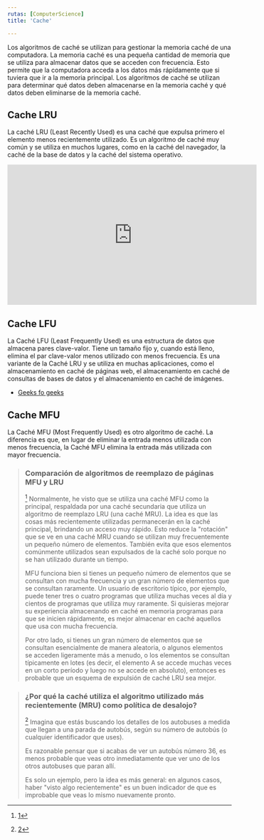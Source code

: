 ```yaml
---
rutas: [ComputerScience]
title: 'Cache'

---
```


Los algoritmos de caché se utilizan para gestionar la memoria caché de una computadora. La memoria caché es una pequeña cantidad de memoria que se utiliza para almacenar datos que se acceden con frecuencia. Esto permite que la computadora acceda a los datos más rápidamente que si tuviera que ir a la memoria principal. Los algoritmos de caché se utilizan para determinar qué datos deben almacenarse en la memoria caché y qué datos deben eliminarse de la memoria caché.

## Cache LRU

La caché LRU (Least Recently Used) es una caché que expulsa primero el elemento menos recientemente utilizado. Es un algoritmo de caché muy común y se utiliza en muchos lugares, como en la caché del navegador, la caché de la base de datos y la caché del sistema operativo.

<iframe width="560" height="315" src="https://www.youtube.com/embed/R5ON3iwx78M?si=4K8epnhZV2eKwshJ&cc_lang_pref=es" title="YouTube video player" frameborder="0" allow="accelerometer; autoplay; clipboard-write; encrypted-media; gyroscope; picture-in-picture; web-share" allowfullscreen></iframe>

## Cache LFU

La Caché LFU (Least Frequently Used) es una estructura de datos que almacena pares clave-valor. Tiene un tamaño fijo y, cuando está lleno, elimina el par clave-valor menos utilizado con menos frecuencia. Es una variante de la Caché LRU y se utiliza en muchas aplicaciones, como el almacenamiento en caché de páginas web, el almacenamiento en caché de consultas de bases de datos y el almacenamiento en caché de imágenes.

* [Geeks fo geeks](https://www.geeksforgeeks.org/least-frequently-used-lfu-cache-implementation/)

## Cache MFU

La Caché MFU (Most Frequently Used) es otro algoritmo de caché. La diferencia es que, en lugar de eliminar la entrada menos utilizada con menos frecuencia, la Caché MFU elimina la entrada más utilizada con mayor frecuencia.

> ### Comparación de algoritmos de reemplazo de páginas MFU y LRU
> [^1] Normalmente, he visto que se utiliza una caché MFU como la principal, respaldada por una caché secundaria que utiliza un algoritmo de reemplazo LRU (una caché MRU). La idea es que las cosas más recientemente utilizadas permanecerán en la caché principal, brindando un acceso muy rápido. Esto reduce la "rotación" que se ve en una caché MRU cuando se utilizan muy frecuentemente un pequeño número de elementos. También evita que esos elementos comúnmente utilizados sean expulsados de la caché solo porque no se han utilizado durante un tiempo.
>
> MFU funciona bien si tienes un pequeño número de elementos que se consultan con mucha frecuencia y un gran número de elementos que se consultan raramente. Un usuario de escritorio típico, por ejemplo, puede tener tres o cuatro programas que utiliza muchas veces al día y cientos de programas que utiliza muy raramente. Si quisieras mejorar su experiencia almacenando en caché en memoria programas para que se inicien rápidamente, es mejor almacenar en caché aquellos que usa con mucha frecuencia.
>
> Por otro lado, si tienes un gran número de elementos que se consultan esencialmente de manera aleatoria, o algunos elementos se acceden ligeramente más a menudo, o los elementos se consultan típicamente en lotes (es decir, el elemento A se accede muchas veces en un corto período y luego no se accede en absoluto), entonces es probable que un esquema de expulsión de caché LRU sea mejor.

> ### ¿Por qué la caché utiliza el algoritmo utilizado más recientemente (MRU) como política de desalojo?
>
> [^2] Imagina que estás buscando los detalles de los autobuses a medida que llegan a una parada de autobús, según su número de autobús (o cualquier identificador que uses).
>
> Es razonable pensar que si acabas de ver un autobús número 36, es menos probable que veas otro inmediatamente que ver uno de los otros autobuses que paran allí.
>
> Es solo un ejemplo, pero la idea es más general: en algunos casos, haber "visto algo recientemente" es un buen indicador de que es improbable que veas lo mismo nuevamente pronto.

[^1]:[1](https://stackoverflow.com/questions/13597246/comparison-of-mfu-and-lru-page-replacement-algorithms)
[^2]:[2](https://stackoverflow.com/questions/5088128/why-does-cache-use-most-recently-used-mru-algorithm-as-evict-policy)